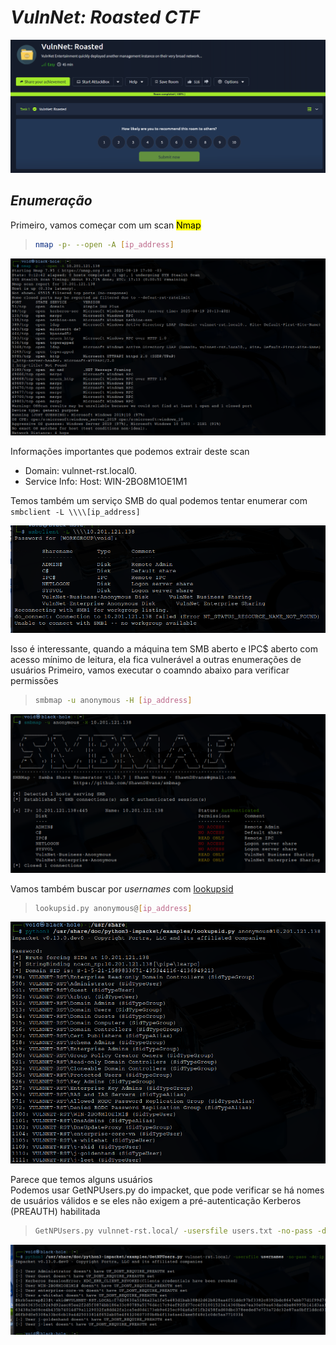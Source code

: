 # _**VulnNet: Roasted CTF**_
![](net.jpg)

## _**Enumeração**_
Primeiro, vamos começar com um scan <mark>Nmap</mark>
> ```bash
> nmap -p- --open -A [ip_address]
> ```
![](scan_nmap.jpg)

Informações importantes que podemos extrair deste scan
* Domain: vulnnet-rst.local0.
* Service Info: Host: WIN-2BO8M1OE1M1

Temos também um serviço SMB do qual podemos tentar enumerar com ```smbclient -L \\\\[ip_address]```  

![](smb_client.jpg)

Isso é interessante, quando a máquina tem SMB aberto e IPC$ aberto com acesso mínimo de leitura, ela fica vulnerável a outras enumerações de usuários
Primeiro, vamos executar o  coamndo abaixo para verificar permissões  
> ```bash
> smbmap -u anonymous -H [ip_address]
> ```
![](smbmap_return.jpg)

Vamos também buscar por _usernames_ com [lookupsid](https://github.com/fortra/impacket/blob/master/examples/lookupsid.py)
> ```bash
> lookupsid.py anonymous@[ip_address]
> ```
![](lookup.jpg)

Parece que temos alguns usuários  
Podemos usar GetNPUsers.py do impacket, que pode verificar se há nomes de usuários válidos e se eles não exigem a pré-autenticação Kerberos (PREAUTH) habilitada
> ```bash
> GetNPUsers.py vulnnet-rst.local/ -usersfile users.txt -no-pass -dc-ip 10.201.121.138
> ```
![](get_np_user.jpg)



